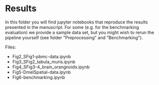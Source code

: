 
# Results

In this folder you will find jupyter notebooks that reproduce the results presented in the manuscript.
For some (e.g. for the benchmarking evaluation) we provide a sample data set, but you might wish to rerun the pipeline yourself (see folder "Preprocessing" and "Benchmarking").

Files:

- Fig2_SFig1-pbmc-data.ipynb
- Fig3_SFig2_tabula_muris.ipynb
- Fig4_SFig3-4_brain_orangnoids.ipynb
- Fig5-DmelSpatial-data.ipynb
- Fig6-benchmarking.ipynb

